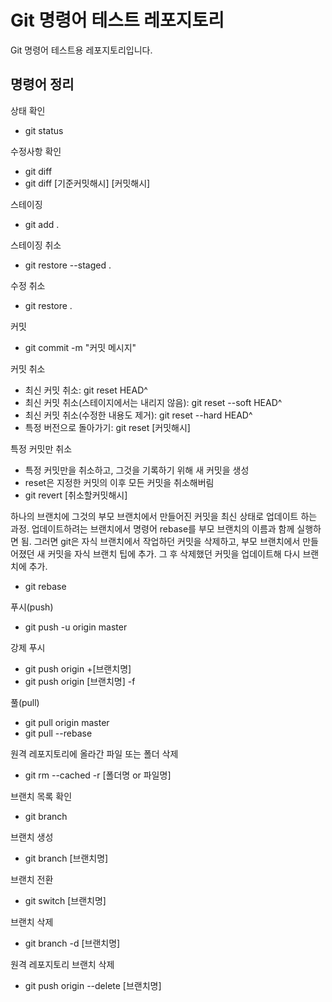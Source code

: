 # Git 명령어 테스트 레포지토리

Git 명령어 테스트용 레포지토리입니다.

## 명령어 정리

상태 확인
- git status

수정사항 확인
- git diff
- git diff [기준커밋해시] [커밋해시]

스테이징
- git add .

스테이징 취소
- git restore --staged .

수정 취소
- git restore .

커밋
- git commit -m "커밋 메시지"

커밋 취소
- 최신 커밋 취소: git reset HEAD^
- 최신 커밋 취소(스테이지에서는 내리지 않음): git reset --soft HEAD^
- 최신 커밋 취소(수정한 내용도 제거): git reset --hard HEAD^
- 특정 버전으로 돌아가기: git reset [커밋해시]

특정 커밋만 취소
- 특정 커밋만을 취소하고, 그것을 기록하기 위해 새 커밋을 생성
- reset은 지정한 커밋의 이후 모든 커밋을 취소해버림
- git revert [취소할커밋해시]

하나의 브랜치에 그것의 부모 브랜치에서 만들어진 커밋을 최신 상태로 업데이트 하는 과정. 업데이트하려는 브랜치에서 명령어 rebase를 부모 브랜치의 이름과 함께 실행하면 됨. 그러면 git은 자식 브랜치에서 작업하던 커밋을 삭제하고, 부모 브랜치에서 만들어졌던 새 커밋을 자식 브랜치 팁에 추가. 그 후 삭제했던 커밋을 업데이트해 다시 브랜치에 추가.
- git rebase

푸시(push)
- git push -u origin master

강제 푸시
- git push origin +[브랜치명]
- git push origin [브랜치명] -f

풀(pull)
- git pull origin master
- git pull --rebase

원격 레포지토리에 올라간 파일 또는 폴더 삭제
- git rm --cached -r [폴더명 or 파일명]

브랜치 목록 확인
- git branch

브랜치 생성
- git branch [브랜치명]

브랜치 전환
- git switch [브랜치명]

브랜치 삭제
- git branch -d [브랜치명]

원격 레포지토리 브랜치 삭제
- git push origin --delete [브랜치명]